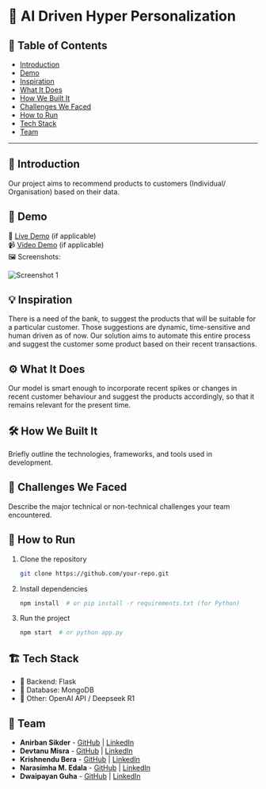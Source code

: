 # 🚀 AI Driven Hyper Personalization

## 📌 Table of Contents
- [Introduction](#introduction)
- [Demo](#demo)
- [Inspiration](#inspiration)
- [What It Does](#what-it-does)
- [How We Built It](#how-we-built-it)
- [Challenges We Faced](#challenges-we-faced)
- [How to Run](#how-to-run)
- [Tech Stack](#tech-stack)
- [Team](#team)

---

## 🎯 Introduction
Our project aims to recommend products to customers (Individual/ Organisation) based on their data.

## 🎥 Demo
🔗 [Live Demo](#) (if applicable)  
📹 [Video Demo](#) (if applicable)  
🖼️ Screenshots:

![Screenshot 1](link-to-image)

## 💡 Inspiration
There is a need of the bank, to suggest the products that will be suitable for a particular customer. Those suggestions are dynamic, time-sensitive and human driven as of now. Our solution aims to automate this entire process and suggest the customer some product based on their recent transactions.

## ⚙️ What It Does
Our model is smart enough to incorporate recent spikes or changes in recent customer behaviour and suggest the products accordingly, so that it remains relevant for the present time.

## 🛠️ How We Built It
Briefly outline the technologies, frameworks, and tools used in development.

## 🚧 Challenges We Faced
Describe the major technical or non-technical challenges your team encountered.

## 🏃 How to Run
1. Clone the repository  
   ```sh
   git clone https://github.com/your-repo.git
   ```
2. Install dependencies  
   ```sh
   npm install  # or pip install -r requirements.txt (for Python)
   ```
3. Run the project  
   ```sh
   npm start  # or python app.py
   ```

## 🏗️ Tech Stack
- 🔹 Backend: Flask
- 🔹 Database: MongoDB
- 🔹 Other: OpenAI API / Deepseek R1

## 👥 Team
- **Anirban Sikder** - [GitHub](#) | [LinkedIn](#)
- **Devtanu Misra** - [GitHub](#) | [LinkedIn](#)
- **Krishnendu Bera** - [GitHub](#) | [LinkedIn](#)
- **Narasimha M. Edala** - [GitHub](#) | [LinkedIn](#)
- **Dwaipayan Guha** - [GitHub](#) | [LinkedIn](#)
